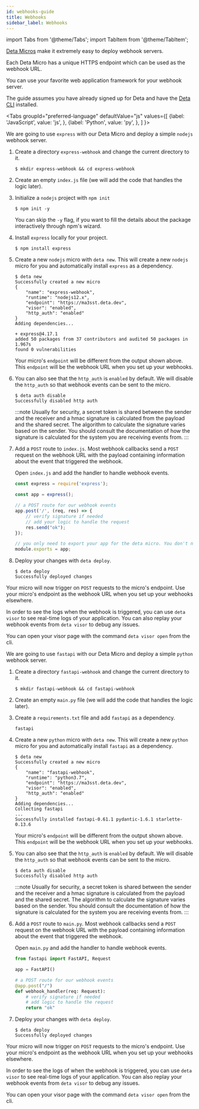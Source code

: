 ```yaml
---
id: webhooks-guide
title: Webhooks
sidebar_label: Webhooks
---
```


import Tabs from '@theme/Tabs';
import TabItem from '@theme/TabItem';

[Deta Micros](../micros/about.md) make it extremely easy to deploy webhook servers. 

Each Deta Micro has a unique HTTPS endpoint which can be used as the webhook URL. 

You can use your favorite web application framework for your webhook server.

The guide assumes you have already signed up for Deta and have the [Deta CLI](../cli/install.md) installed.

<Tabs
    groupId="preferred-language"
    defaultValue="js"
    values={[
        {label: 'JavaScript', value: 'js', },
        {label: 'Python', value: 'py', },
    ]
}>

<TabItem value="js">

We are going to use `express` with our Deta Micro and deploy a simple `nodejs` webhook server.  

1. Create a directory `express-webhook` and change the current directory to it.

    ```shell
    $ mkdir express-webhook && cd express-webhook
    ```

2. Create an empty `index.js` file (we will add the code that handles the logic later).

3. Initialize a `nodejs` project with `npm init`

    ```shell
    $ npm init -y
    ```

    You can skip the `-y` flag, if you want to fill the details about the package interactively through npm's wizard.

4. Install `express` locally for your project.

    ```shell
    $ npm install express
    ```

5. Create a new `nodejs` micro with `deta new`. This will create a new `nodejs` micro for you and automatically install `express` as a dependency.

    ```shell
    $ deta new
    Successfully created a new micro
    {
        "name": "express-webhook",
        "runtime": "nodejs12.x",
        "endpoint": "https://ma3sst.deta.dev",
        "visor": "enabled",
        "http_auth": "enabled"
    }
    Adding dependencies...

    + express@4.17.1
    added 50 packages from 37 contributors and audited 50 packages in 1.967s
    found 0 vulnerabilities
    ```

    Your micro's `endpoint` will be different from the output shown above. This `endpoint` will be the webhook URL when you set up your webhooks.

6. You can also see that the `http_auth` is `enabled` by default. We will disable the `http_auth` so that webhook events can be sent to the micro. 

    ```shell
    $ deta auth disable
    Successfully disabled http auth
    ```

    :::note
    Usually for security, a secret token is shared between the sender and the receiver and a hmac signature is calculated from the payload and the shared secret. The algorithm to calculate the signature varies based on the sender. You should consult the documentation of how the signature is calculated for the system you are receiving events from.
    :::

7. Add a `POST` route to `index.js`. Most webhook callbacks send a `POST` request on the webhook URL with the payload containing information about the event that triggered the webhook. 

    Open `index.js` and add the handler to handle webhook events.

    ```javascript
    const express = require('express');

    const app = express(); 

    // a POST route for our webhook events
    app.post('/', (req, res) => {
        // verify signature if needed
        // add your logic to handle the request
        res.send("ok");
    });

    // you only need to export your app for the deta micro. You don't need to start the server on a port.
    module.exports = app;
    ```

8. Deploy your changes with `deta deploy`.

    ```shell
    $ deta deploy
    Successfully deployed changes
    ```

Your micro will now trigger on `POST` requests to the micro's endpoint. Use your micro's endpoint as the webhook URL when you set up your webhooks elsewhere.

In order to see the logs when the webhook is triggered, you can use `deta visor` to see real-time logs of your application. You can also replay your webhook events from `deta visor` to debug any issues. 

You can open your visor page with the command `deta visor open` from the cli.
</TabItem>

<TabItem value="py">

We are going to use `fastapi` with our Deta Micro and deploy a simple `python` webhook server.  

1. Create a directory `fastapi-webhook` and change the current directory to it.

    ```shell
    $ mkdir fastapi-webhook && cd fastapi-webhook
    ```

2. Create an empty `main.py` file (we will add the code that handles the logic later).

3. Create a `requirements.txt` file and add `fastapi` as a dependency.
    
    ```
    fastapi
    ```

5. Create a new `python` micro with `deta new`. This will create a new `python` micro for you and automatically install `fastapi` as a dependency.

    ```shell
    $ deta new
    Successfully created a new micro
    {
        "name": "fastapi-webhook",
        "runtime": "python3.7",
        "endpoint": "https://ma3sst.deta.dev",
        "visor": "enabled",
        "http_auth": "enabled"
    }
    Adding dependencies...
    Collecting fastapi
    ...
    Successfully installed fastapi-0.61.1 pydantic-1.6.1 starlette-0.13.6
    ```

    Your micro's `endpoint` will be different from the output shown above. This `endpoint` will be the webhook URL when you set up your webhooks.

6. You can also see that the `http_auth` is `enabled` by default. We will disable the `http_auth` so that webhook events can be sent to the micro. 

    ```shell
    $ deta auth disable
    Successfully disabled http auth
    ```

    :::note
    Usually for security, a secret token is shared between the sender and the receiver and a hmac signature is calculated from the payload and the shared secret. The algorithm to calculate the signature varies based on the sender. You should consult the documentation of how the signature is calculated for the system you are receiving events from.
    :::

7. Add a `POST` route to `main.py`. Most webhook callbacks send a `POST` request on the webhook URL with the payload containing information about the event that triggered the webhook. 

    Open `main.py` and add the handler to handle webhook events.

    ```python
    from fastapi import FastAPI, Request

    app = FastAPI()

    # a POST route for our webhook events
    @app.post("/")
    def webhook_handler(req: Request):
        # verify signature if needed
        # add logic to handle the request
        return "ok"
    ```

8. Deploy your changes with `deta deploy`.

    ```shell
    $ deta deploy
    Successfully deployed changes
    ```

Your micro will now trigger on `POST` requests to the micro's endpoint. Use your micro's endpoint as the webhook URL when you set up your webhooks elsewhere.

In order to see the logs of when the webhook is triggered, you can use `deta visor` to see real-time logs of your application. You can also replay your webhook events from `deta visor` to debug any issues. 

You can open your visor page with the command `deta visor open` from the cli.

</TabItem>
</Tabs>
